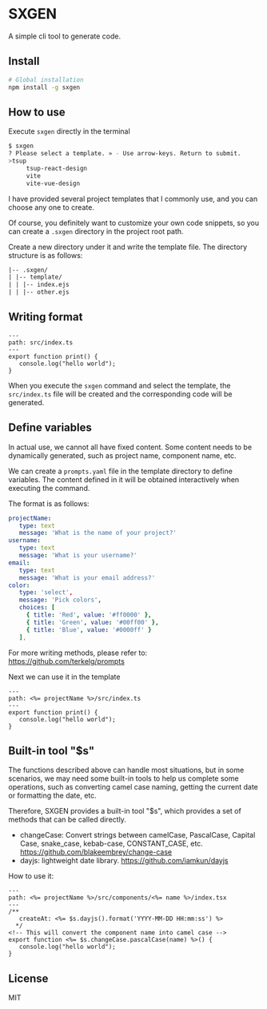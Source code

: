 # SXGEN

A simple cli tool to generate code.

## Install

```bash
# Global installation
npm install -g sxgen
```

## How to use

Execute `sxgen` directly in the terminal

```bash
$ sxgen
? Please select a template. » - Use arrow-keys. Return to submit.
>tsup
     tsup-react-design
     vite
     vite-vue-design
```

I have provided several project templates that I commonly use, and you can choose any one to create.

Of course, you definitely want to customize your own code snippets, so you can create a `.sxgen` directory in the project root path.

Create a new directory under it and write the template file. The directory structure is as follows:

```txt
|-- .sxgen/
| |-- template/
| | |-- index.ejs
| | |-- other.ejs
```

## Writing format

```ejs
---
path: src/index.ts
---
export function print() {
   console.log("hello world");
}
```

When you execute the `sxgen` command and select the template, the `src/index.ts` file will be created and the corresponding code will be generated.

## Define variables

In actual use, we cannot all have fixed content. Some content needs to be dynamically generated, such as project name, component name, etc.

We can create a `prompts.yaml` file in the template directory to define variables. The content defined in it will be obtained interactively when executing the command.

The format is as follows:

```yaml
projectName:
   type: text
   message: 'What is the name of your project?'
username:
   type: text
   message: 'What is your username?'
email:
   type: text
   message: 'What is your email address?'
color:
   type: 'select',
   message: 'Pick colors',
   choices: [
     { title: 'Red', value: '#ff0000' },
     { title: 'Green', value: '#00ff00' },
     { title: 'Blue', value: '#0000ff' }
   ],
```

For more writing methods, please refer to: https://github.com/terkelg/prompts

Next we can use it in the template

```ejs
---
path: <%= projectName %>/src/index.ts
---
export function print() {
   console.log("hello world");
}
```

## Built-in tool "$s"

The functions described above can handle most situations, but in some scenarios, we may need some built-in tools to help us complete some operations, such as converting camel case naming, getting the current date or formatting the date, etc.

Therefore, SXGEN provides a built-in tool "$s", which provides a set of methods that can be called directly.

- changeCase: Convert strings between camelCase, PascalCase, Capital Case, snake_case, kebab-case, CONSTANT_CASE, etc. https://github.com/blakeembrey/change-case
- dayjs: lightweight date library. https://github.com/iamkun/dayjs

How to use it:

```ejs
---
path: <%= projectName %>/src/components/<%= name %>/index.tsx
---
/**
   createAt: <%= $s.dayjs().format('YYYY-MM-DD HH:mm:ss') %>
  */
<!-- This will convert the component name into camel case -->
export function <%= $s.changeCase.pascalCase(name) %>() {
   console.log("hello world");
}
```

## License

MIT
​
